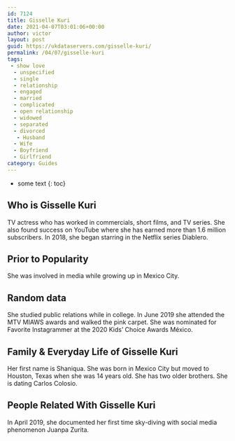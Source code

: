 ```yaml
---
id: 7124
title: Gisselle Kuri
date: 2021-04-07T03:01:06+00:00
author: victor
layout: post
guid: https://ukdataservers.com/gisselle-kuri/
permalink: /04/07/gisselle-kuri
tags:
 - show love
  - unspecified
  - single
  - relationship
  - engaged
  - married
  - complicated
  - open relationship
  - widowed
  - separated
  - divorced
   - Husband
  - Wife
  - Boyfriend
  - Girlfriend
category: Guides
---
```


* some text
{: toc}


## Who is Gisselle Kuri



TV actress who has worked in commercials, short films, and TV series. She also found success on YouTube where she has earned more than 1.6 million subscribers. In 2018, she began starring in the Netflix series Diablero.

                
                
                
## Prior to Popularity



She was involved in media while growing up in Mexico City.

                
                
                
## Random data



She studied public relations while in college. In June 2019 she attended the MTV MIAWS awards and walked the pink carpet. She was nominated for Favorite Instagrammer at the 2020 Kids&#8217; Choice Awards México. 

                
                
                
## Family & Everyday Life of Gisselle Kuri



Her first name is Shaniqua. She was born in Mexico City but moved to Houston, Texas when she was 14 years old. She has two older brothers. She is dating Carlos Colosio.

                
                
                
## People Related With Gisselle Kuri



In April 2019, she documented her first time sky-diving with social media phenomenon Juanpa Zurita.

                
              
            
          
          
          